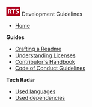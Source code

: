 <!-- docs/_sidebar.md -->
<img src="img/rts-logo.svg" alt="RTS" height="25"/> Development Guidelines
* [Home](/)

**Guides**

* [Crafting a Readme](/guides/README_GUIDE.md)
* [Understanding Licenses](/guides/LICENSE_GUIDE.md)
* [Contributor's Handbook](/guides/CONTRIBUTING_GUIDE.md)
* [Code of Conduct Guidelines](/guides/CODE_OF_CONDUCT_GUIDE.md)

**Tech Radar**

* [Used languages](/techRadar/used_languages.md)
* [Used dependencies](/techRadar/used_dependencies.md)
